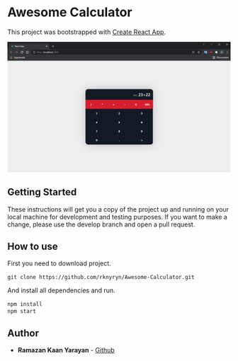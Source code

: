 # Awesome Calculator
This project was bootstrapped with [Create React App](https://github.com/facebook/create-react-app).

<img src="./src/assets/screenshot-1.png" >

## Getting Started
These instructions will get you a copy of the project up and running on your local machine for development and testing purposes. If you want to make a change, please use the develop branch and open a pull request.

## How to use
First you need to download project.

````
git clone https://github.com/rknyryn/Awesome-Calculator.git
````

And install all dependencies and run.

````
npm install
npm start
````

## Author
* **Ramazan Kaan Yarayan** - [Github](https://github.com/rknyryn)
